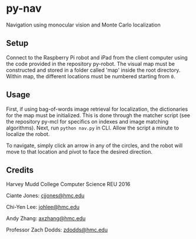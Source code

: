# py-nav
Navigation using monocular vision and Monte Carlo localization

## Setup
Connect to the Raspberry Pi robot and iPad from the client computer using the code provided in the repository py-robot. The visual map must be constructed and stored in a folder called 'map' inside the root directory. Within map, the different locations must be numbered starting from `0`. 

## Usage
First, if using bag-of-words image retrieval for localization, the dictionaries for the map must be initialized. This is done through the matcher script (see the repository py-mcl for specifics on indexes and image matching algorithms). Next, run
`python nav.py`
in CLI. Allow the script a minute to localize the robot. 

To navigate, simply click an arrow in any of the circles, and the robot will move to that location and pivot to face the desired direction.

## Credits
Harvey Mudd College Computer Science REU 2016

Ciante Jones: cjjones@hmc.edu

Chi-Yen Lee: johlee@hmc.edu

Andy Zhang: axzhang@hmc.edu

Professor Zach Dodds: zdodds@hmc.edu
